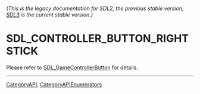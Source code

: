 ###### (This is the legacy documentation for SDL2, the previous stable version; [SDL3](https://wiki.libsdl.org/SDL3/) is the current stable version.)
# SDL_CONTROLLER_BUTTON_RIGHTSTICK

Please refer to [SDL_GameControllerButton](SDL_GameControllerButton) for details.

----
[CategoryAPI](CategoryAPI), [CategoryAPIEnumerators](CategoryAPIEnumerators)

